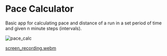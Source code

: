 # Pace Calculator

Basic app for calculating pace and distance of a run in a set period of time and given n minute steps (intervals).

![pace_calc](https://user-images.githubusercontent.com/91700001/233493510-0dad3f8d-90a1-4a13-b0a2-ad595129c23d.png)

[screen_recording.webm](https://user-images.githubusercontent.com/91700001/233496336-93234147-1b5f-494a-8a7b-7d7173260d1a.webm)
